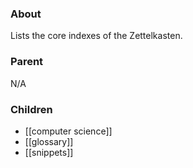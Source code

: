 ### About
Lists the core indexes of the Zettelkasten.

### Parent
N/A

### Children
- [[computer science]]
- [[glossary]]
- [[snippets]]